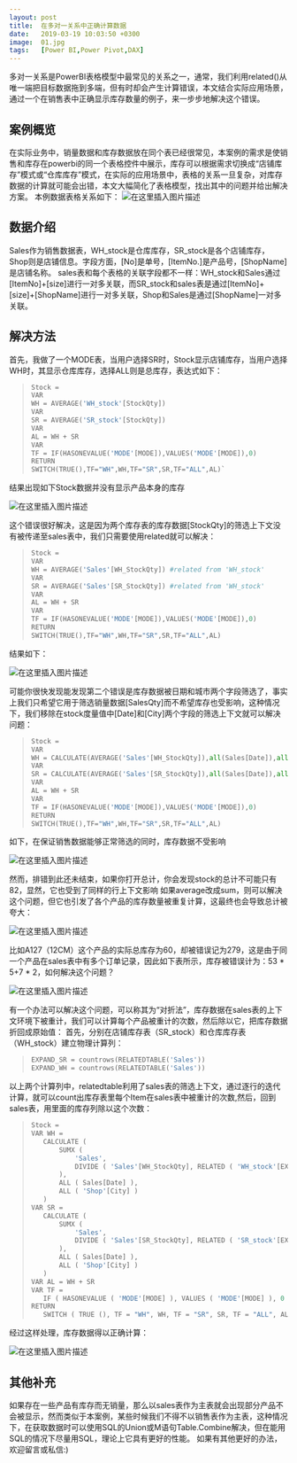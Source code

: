 ```yaml
---
layout: post
title:  在多对一关系中正确计算数据
date:   2019-03-19 10:03:50 +0300
image:  01.jpg
tags:   [Power BI,Power Pivot,DAX]
---
```



多对一关系是PowerBI表格模型中最常见的关系之一，通常，我们利用related()从唯一端把目标数据拖到多端，但有时却会产生计算错误，本文结合实际应用场景，通过一个在销售表中正确显示库存数量的例子，来一步步地解决这个错误。

## 案例概览
在实际业务中，销量数据和库存数据放在同个表已经很常见，本案例的需求是使销售和库存在powerbi的同一个表格控件中展示，库存可以根据需求切换成“店铺库存”模式或“仓库库存”模式，在实际的应用场景中，表格的关系一旦复杂，对库存数据的计算就可能会出错，本文大幅简化了表格模型，找出其中的问题并给出解决方案。
本例数据表格关系如下：
![在这里插入图片描述](https://img-blog.csdnimg.cn/2019031911075910.png?x-oss-process=image/watermark,type_ZmFuZ3poZW5naGVpdGk,shadow_10,text_d3d3LmQtYmkudGVjaA==,size_16,color_FFFFFF,t_70)

## 数据介绍  
Sales作为销售数据表，WH_stock是仓库库存，SR_stock是各个店铺库存，Shop则是店铺信息。字段方面，[No]是单号，[ItemNo.]是产品号，[ShopName]是店铺名称。
sales表和每个表格的关联字段都不一样：WH_stock和Sales通过[ItemNo]+[size]进行一对多关联，而SR_stock和sales表是通过[ItemNo]+[size]+[ShopName]进行一对多关联，Shop和Sales是通过[ShopName]一对多关联。

## 解决方法
首先，我做了一个MODE表，当用户选择SR时，Stock显示店铺库存，当用户选择WH时，其显示仓库库存，选择ALL则是总库存，表达式如下：

>```Python
>Stock = 
>VAR
>WH = AVERAGE('WH_stock'[StockQty])
>VAR
>SR = AVERAGE('SR_stock'[StockQty])
>VAR
>AL = WH + SR
>VAR
>TF = IF(HASONEVALUE('MODE'[MODE]),VALUES('MODE'[MODE]),0)
>RETURN
>SWITCH(TRUE(),TF="WH",WH,TF="SR",SR,TF="ALL",AL)`
>```

结果出现如下Stock数据并没有显示产品本身的库存

![在这里插入图片描述](https://img-blog.csdnimg.cn/20191127154042533.png?x-oss-process=image/watermark,type_ZmFuZ3poZW5naGVpdGk,shadow_10,text_d3d3LmQtYmkudGVjaA==,size_16,color_FFFFFF,t_70)

这个错误很好解决，这是因为两个库存表的库存数据[StockQty]的筛选上下文没有被传递至sales表中，我们只需要使用related就可以解决：

>```Python
>Stock = 
>VAR
>WH = AVERAGE('Sales'[WH_StockQty]) #related from 'WH_stock'  
>VAR
>SR = AVERAGE('Sales'[SR_StockQty]) #related from 'WH_stock'  
>VAR
>AL = WH + SR
>VAR
>TF = IF(HASONEVALUE('MODE'[MODE]),VALUES('MODE'[MODE]),0)
>RETURN
>SWITCH(TRUE(),TF="WH",WH,TF="SR",SR,TF="ALL",AL)
>```

结果如下：  

![在这里插入图片描述](https://img-blog.csdnimg.cn/20191127154217347.png?x-oss-process=image/watermark,type_ZmFuZ3poZW5naGVpdGk,shadow_10,text_d3d3LmQtYmkudGVjaA==,size_16,color_FFFFFF,t_70)

可能你很快发现能发现第二个错误是库存数据被日期和城市两个字段筛选了，事实上我们只希望它用于筛选销量数据[SalesQty]而不希望库存也受影响，这种情况下，我们移除在stock度量值中[Date]和[City]两个字段的筛选上下文就可以解决问题：

>```Python
>Stock = 
>VAR
>WH = CALCULATE(AVERAGE('Sales'[WH_StockQty]),all(Sales[Date]),all(Shop[City]))
>VAR
>SR = CALCULATE(AVERAGE('Sales'[SR_StockQty]),all(Sales[Date]),all(Shop[City]))
>VAR
>AL = WH + SR
>VAR
>TF = IF(HASONEVALUE('MODE'[MODE]),VALUES('MODE'[MODE]),0)
>RETURN
>SWITCH(TRUE(),TF="WH",WH,TF="SR",SR,TF="ALL",AL)
>```

如下，在保证销售数据能够正常筛选的同时，库存数据不受影响

![在这里插入图片描述](https://img-blog.csdnimg.cn/20191127154953452.png?x-oss-process=image/watermark,type_ZmFuZ3poZW5naGVpdGk,shadow_10,text_d3d3LmQtYmkudGVjaA==,size_16,color_FFFFFF,t_70)

然而，排错到此还未结束，如果你打开总计，你会发现stock的总计不可能只有82，显然，它也受到了同样的行上下文影响
如果average改成sum，则可以解决这个问题，但它也引发了各个产品的库存数量被重复计算，这最终也会导致总计被夸大：

![在这里插入图片描述](https://img-blog.csdnimg.cn/20191127155124933.png?x-oss-process=image/watermark,type_ZmFuZ3poZW5naGVpdGk,shadow_10,text_d3d3LmQtYmkudGVjaA==,size_16,color_FFFFFF,t_70)

比如A127（12CM）这个产品的实际总库存为60，却被错误记为279，这是由于同一个产品在sales表中有多个订单记录，因此如下表所示，库存被错误计为：53 * 5+7 * 2，如何解决这个问题？

![在这里插入图片描述](https://img-blog.csdnimg.cn/20190319131224944.png)

有一个办法可以解决这个问题，可以称其为“对折法”，库存数据在sales表的上下文环境下被重计，我们可以计算每个产品被重计的次数，然后除以它，把库存数据折回成原始值：
首先，分别在店铺库存表（SR_stock）和仓库库存表（WH_stock）建立物理计算列：

>```Python
>EXPAND_SR = countrows(RELATEDTABLE('Sales'))
>EXPAND_WH = countrows(RELATEDTABLE('Sales'))
>```

以上两个计算列中，relatedtable利用了sales表的筛选上下文，通过逐行的迭代计算，就可以count出库存表里每个Item在sales表中被重计的次数,然后，回到sales表，用里面的库存列除以这个次数：

>```Python
>Stock =
>VAR WH =
>    CALCULATE (
>        SUMX (
>            'Sales',
>            DIVIDE ( 'Sales'[WH_StockQty], RELATED ( 'WH_stock'[EXPAND_WH] ) )
>        ),
>        ALL ( Sales[Date] ),
>        ALL ( 'Shop'[City] )
>    )
>VAR SR =
>    CALCULATE (
>        SUMX (
>            'Sales',
>            DIVIDE ( 'Sales'[SR_StockQty], RELATED ( 'SR_stock'[EXPAND_SR] ) )
>        ),
>        ALL ( Sales[Date] ),
>        ALL ( 'Shop'[City] )
>    )
>VAR AL = WH + SR
>VAR TF =
>    IF ( HASONEVALUE ( 'MODE'[MODE] ), VALUES ( 'MODE'[MODE] ), 0 )
>RETURN
>    SWITCH ( TRUE (), TF = "WH", WH, TF = "SR", SR, TF = "ALL", AL )
>```

经过这样处理，库存数据得以正确计算：

![在这里插入图片描述](https://img-blog.csdnimg.cn/20191127161720200.png?x-oss-process=image/watermark,type_ZmFuZ3poZW5naGVpdGk,shadow_10,text_d3d3LmQtYmkudGVjaA==,size_16,color_FFFFFF,t_70)

## 其他补充
如果存在一些产品有库存而无销量，那么以sales表作为主表就会出现部分产品不会被显示，然而类似于本案例，某些时候我们不得不以销售表作为主表，这种情况下，在获取数据时可以使用SQL的Union或M语句Table.Combine解决，但在能用SQL的情况下尽量用SQL，理论上它具有更好的性能。
如果有其他更好的办法，欢迎留言或私信:)







